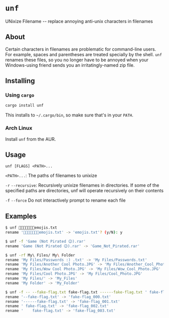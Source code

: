 # `unf`

UNixize Filename -- replace annoying anti-unix characters in filenames

## About

Certain characters in filenames are problematic for command-line users. For example, spaces and parentheses are treated specially by the shell. `unf` renames these files, so you no longer have to be annoyed when your Windows-using friend sends you an irritatingly-named zip file.

## Installing

### Using `cargo`

``` sh
cargo install unf
```

This installs to `~/.cargo/bin`, so make sure that's in your `PATH`.

### Arch Linux

Install `unf` from the AUR.

## Usage

```
unf [FLAGS] <PATH>...
```

`<PATH>...`: The paths of filenames to unixize

`-r` `--recursive`: Recursively unixize filenames in directories. If some of the specified paths are directories, unf will operate recursively on their contents

`-f` `--force` Do not interactively prompt to rename each file

## Examples

``` sh
$ unf 🤔😀😃😄😁😆😅emojis.txt
rename '🤔😀😃😄😁😆😅emojis.txt' -> 'emojis.txt'? (y/N): y
```

``` sh
$ unf -f 'Game (Not Pirated 😉).rar'
rename 'Game (Not Pirated 😉).rar' -> 'Game_Not_Pirated.rar'
```

``` sh
$ unf -rf My\ Files/ My\ Folder
rename 'My Files/Passwords :) .txt' -> 'My Files/Passwords.txt'
rename 'My Files/Another Cool Photo.JPG' -> 'My Files/Another_Cool_Photo.JPG'
rename 'My Files/Wow Cool Photo.JPG' -> 'My Files/Wow_Cool_Photo.JPG'
rename 'My Files/Cool Photo.JPG' -> 'My Files/Cool_Photo.JPG'
rename 'My Files/' -> 'My_Files'
rename 'My Folder' -> 'My_Folder'
```

``` sh
$ unf -f -- --fake-flag.txt fake-flag.txt ------fake-flag.txt ' fake-flag.txt' $'\tfake-flag.txt'
rename '--fake-flag.txt' -> 'fake-flag_000.txt'
rename '------fake-flag.txt' -> 'fake-flag_001.txt'
rename ' fake-flag.txt' -> 'fake-flag_002.txt'
rename '	fake-flag.txt' -> 'fake-flag_003.txt'
```
